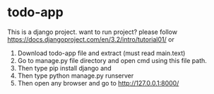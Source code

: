 # todo-app
This is a django project.
want to run project? please follow https://docs.djangoproject.com/en/3.2/intro/tutorial01/
or 
1. Download todo-app file and extract (must read main.text)
2. Go to manage.py file directory and open cmd using this file path.
3. Then type pip install django and 
4. Then type python manage.py runserver
5. Then open any browser and go to http://127.0.0.1:8000/
